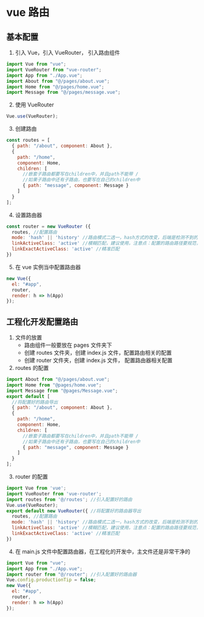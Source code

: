 # vue 路由

## 基本配置

1. 引入 Vue，引入 VueRouter， 引入路由组件

```javascript
import Vue from "vue";
import VueRouter from "vue-router";
import App from "./App.vue";
import About from "@/pages/about.vue";
import Home from "@/pages/home.vue";
import Message from "@/pages/message.vue";
```

2. 使用 VueRouter

```javascript
Vue.use(VueRouter);
```

3. 创建路由

```javascript
const routes = [
  { path: "/about", component: About },
  {
    path: "/home",
    component: Home,
    children: [
      //嵌套子路由都要写在children中，并且path不能带 /
      //如果子路由中还有子路由，也要写在自己的children中
      { path: "message", component: Message }
    ]
  }
];
```

4. 设置路由器

```javascript
const router = new VueRouter ({
  routes, //配置路由
  mode: 'hash' || 'history' //路由模式二选一，hash方式的改变，后端是检测不到的
  linkActiveClass: 'active' //模糊匹配，建议使用，注意点：配置的路由路径要规范，不然会造成不便的影响
  linkExactActiveClass: 'active' //精准匹配
})
```

5. 在 vue 实例当中配置路由器

```javascript
new Vue({
  el: "#app",
  router,
  render: h => h(App)
});
```

## 工程化开发配置路由

1. 文件的放置
   - 路由组件一般要放在 pages 文件夹下
   - 创建 routes 文件夹，创建 index.js 文件，配置路由相关的配置
   - 创建 router 文件夹，创建 index.js 文件， 配置路由器相关配置
2. routes 的配置

```javascript
import About from "@/pages/about.vue";
import Home from "@pages/home.vue";
import Message from "@pages/Message.vue";
export default [
  //将配置好的路由导出
  { path: "/about", component: About },
  {
    path: "/home",
    component: Home,
    children: [
      //嵌套子路由都要写在children中，并且path不能带 /
      //如果子路由中还有子路由，也要写在自己的children中
      { path: "message", component: Message }
    ]
  }
];
```

3. router 的配置

```javascript
import Vue from 'vue';
import VueRouter from 'vue-router';
import routes from '@/routes'; //引入配置好的路由
Vue.use(VueRouter);
export default new VueRouter({ //将配置好的路由器导出
  routes, //配置路由
  mode: 'hash' || 'history' //路由模式二选一，hash方式的改变，后端是检测不到的
  linkActiveClass: 'active' //模糊匹配，建议使用，注意点：配置的路由路径要规范，不然会造成不便的影响
  linkExactActiveClass: 'active' //精准匹配
})
```

4. 在 main.js 文件中配置路由器，在工程化的开发中，主文件还是非常干净的

```javascript
import Vue from "vue";
import App from "./App.vue";
import router from "@/router"; //引入配置好的路由器
Vue.config.productionTip = false;
new Vue({
  el: "#app",
  router,
  render: h => h(App)
});
```
